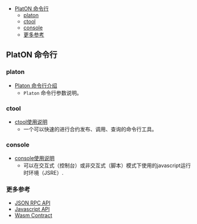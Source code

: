 
- [PlatON 命令行](#platon-%E5%91%BD%E4%BB%A4%E8%A1%8C)
  - [platon](#platon)
  - [ctool](#ctool)
  - [console](#console)
  - [更多参考](#%E6%9B%B4%E5%A4%9A%E5%8F%82%E8%80%83)

## PlatON 命令行

### platon 

* [Platon 命令行介绍](/zh-cn/user-interfaces/cmd-line-interface/_command-line-options.md)
	- `Platon` 命令行参数说明。

### ctool

* [ctool使用说明](/zh-cn/user-interfaces/cmd-line-interface/_ctool-usage.md)
	- 一个可以快速的进行合约发布、调用、查询的命令行工具。

### console

* [console使用说明](/zh-cn/user-interfaces/cmd-line-interface/_javascript-console.md)
	- 可以在交互式（控制台）或非交互式（脚本）模式下使用的javascript运行时环境（JSRE）.

### 更多参考

* [JSON RPC API](https://github.com/ethereum/wiki/wiki/JSON-RPC)
* [Javascript API](https://github.com/ethereum/wiki/wiki/JavaScript-API)
* [Wasm Contract](zh-cn/development/[Chinese-Simplified]-Wasm合约开发指南.md)







